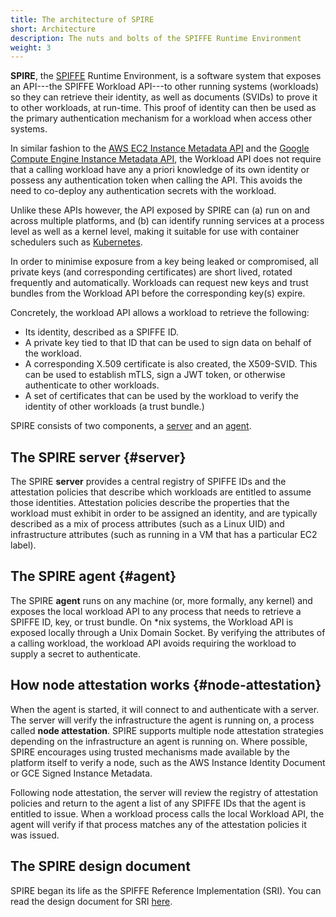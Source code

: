 ```yaml
---
title: The architecture of SPIRE
short: Architecture
description: The nuts and bolts of the SPIFFE Runtime Environment
weight: 3
---
```


**SPIRE**, the [SPIFFE](/spiffe) Runtime Environment, is a software system that exposes an API---the SPIFFE Workload API---to other running systems (workloads) so they can retrieve their identity, as well as documents (SVIDs) to prove it to other workloads, at run-time. This proof of identity can then be used as the primary authentication mechanism for a workload when access other systems.

In similar fashion to the [AWS EC2 Instance Metadata API](https://docs.aws.amazon.com/AWSEC2/latest/UserGuide/ec2-instance-metadata.html) and the [Google Compute Engine Instance Metadata API](https://cloud.google.com/compute/docs/storing-retrieving-metadata), the Workload API does not require that a calling workload have any a priori knowledge of its own identity or possess any authentication token when calling the API. This avoids the need to co-deploy any authentication secrets with the workload.

Unlike these APIs however, the API exposed by SPIRE can (a) run on and across multiple platforms, and (b) can identify running services at a process level as well as a kernel level, making it suitable for use with container schedulers such as [Kubernetes](https://kubernetes.io).

In order to minimise exposure from a key being leaked or compromised, all private keys (and corresponding certificates) are short lived, rotated frequently and automatically. Workloads can request new keys and trust bundles from the Workload API before the corresponding key(s) expire.

Concretely, the workload API allows a workload to retrieve the following:

* Its identity, described as a SPIFFE ID.
* A private key tied to that ID that can be used to sign data on behalf of the workload.
* A corresponding X.509 certificate is also created, the X509-SVID. This can be used to establish mTLS, sign a JWT token, or otherwise authenticate to other workloads.
* A set of certificates that can be used by the workload to verify the identity of other workloads (a trust bundle.)

SPIRE consists of two components, a [server](#server) and an [agent](#agent).

## The SPIRE server {#server}

The SPIRE **server** provides a central registry of SPIFFE IDs and the attestation policies that describe which workloads are entitled to assume those identities. Attestation policies describe the properties that the workload must exhibit in order to be assigned an identity, and are typically described as a mix of process attributes (such as a Linux UID) and infrastructure attributes (such as running in a VM that has a particular EC2 label).

## The SPIRE agent {#agent}

The SPIRE **agent** runs on any machine (or, more formally, any kernel) and exposes the local workload API to any process that needs to retrieve a SPIFFE ID, key, or trust bundle. On *nix systems, the Workload API is exposed locally through a Unix Domain Socket. By verifying the attributes of a calling workload, the workload API avoids requiring the workload to supply a secret to authenticate.

## How node attestation works {#node-attestation}

When the agent is started, it will connect to and authenticate with a server. The server will verify the infrastructure the agent is running on, a process called **node attestation**. SPIRE supports multiple node attestation strategies depending on the infrastructure an agent is running on. Where possible, SPIRE encourages using trusted mechanisms made available by the platform itself to verify a node, such as the AWS Instance Identity Document or GCE Signed Instance Metadata.

Following node attestation, the server will review the registry of attestation policies and return to the agent a list of any SPIFFE IDs that the agent is entitled to issue. When a workload process calls the local Workload API, the agent will verify if that process matches any of the attestation policies it was issued.

## The SPIRE design document

SPIRE began its life as the SPIFFE Reference Implementation (SRI). You can read the design document for SRI [here](https://docs.google.com/document/d/1RZnBfj8I5xs8Yi_BPEKBRp0K3UnIJYTDg_31rfTt4j8/edit).

